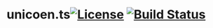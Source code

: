 # unicoen.ts[![License](https://img.shields.io/badge/License-Apache%202.0-blue.svg)](https://opensource.org/licenses/Apache-2.0) [![Build Status](https://secure.travis-ci.org/UnicoenProject/unicoen.ts.svg?branch=master)](http://travis-ci.org/UnicoenProject/unicoen.ts)

